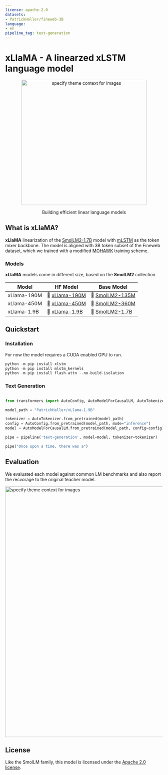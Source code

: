 ```yaml
---
license: apache-2.0
datasets:
- PatrickHaller/fineweb-3B
language:
- en
pipeline_tag: text-generation
---
```

# xLlaMA - A linearzed xLSTM language model

<div align="center">

<picture>
  <img alt="specify theme context for images" src="https://hallerpatrick.github.io/assets/images/xllama_logo.svg" width="400px">
</picture>

Building efficient linear language models


</div>

## What is xLlaMA?
<b>xLlaMA</b> linearization of the [SmolLM2-1.7B](https://huggingface.co/HuggingFaceTB/SmolLM2-1.7B) model with [mLSTM](https://arxiv.org/abs/2405.04517) as
the token mixer backbone. The model is aligned with 3B token subset of the Fineweb dataset, which we trained with a modified [MOHAWK](https://arxiv.org/abs/2408.10189) training scheme.

### Models

<b>xLlaMA</b> models come in different size, based on the <b>SmolLM2</b> collection.

| Model | HF Model | Base Model |
|---|---|---|
| xLlama-190M | 🤗 [xLlama-190M](https://huggingface.co/PatrickHaller/xLlama-190M) | 🤗 [SmolLM2-135M](https://huggingface.co/HuggingFaceTB/SmolLM2-135M) |
| xLlama-450M | 🤗 [xLlama-450M](https://huggingface.co/PatrickHaller/xLlama-450M) | 🤗 [SmolLM2-360M](https://huggingface.co/HuggingFaceTB/SmolLM2-360M) |
| xLlama-1.9B | 🤗 [xLlama-1.9B](https://huggingface.co/PatrickHaller/xLlama-1.9B) | 🤗 [SmolLM2-1.7B](https://huggingface.co/HuggingFaceTB/SmolLM2-1.7B) |


## Quickstart

### Installation

For now the model requires a CUDA enabled GPU to run.

```python
python -m pip install xlstm
python -m pip install mlstm_kernels
python -m pip install flash-attn --no-build-isolation
```

### Text Generation

```python

from transformers import AutoConfig, AutoModelForCausalLM, AutoTokenizer, pipeline

model_path = "PatrickHaller/xLlama-1.9B"

tokenizer = AutoTokenizer.from_pretrained(model_path)
config = AutoConfig.from_pretrained(model_path, mode="inference")
model = AutoModelForCausalLM.from_pretrained(model_path, config=config)

pipe = pipeline('text-generation', model=model, tokenizer=tokenizer)

pipe("Once upon a time, there was a")

```

## Evaluation

We evaluated each model against common LM benchmarks and also report the recvorage to the original teacher model.

<picture>
  <img alt="specify theme context for images" src="https://hallerpatrick.github.io/assets/images/eval_results_xllama.png" width="800px">
</picture>

## License

Like the SmolLM family, this model is licensed under the [Apache 2.0 license](https://www.apache.org/licenses/LICENSE-2.0).


